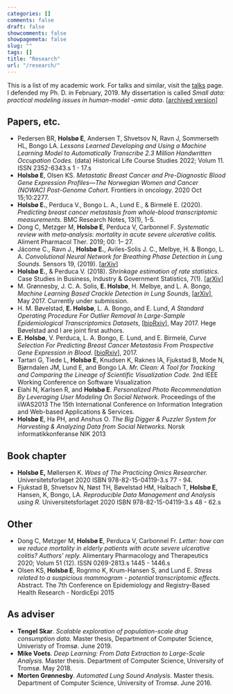 ```yaml
---
categories: []
comments: false
draft: false
showcomments: false
showpagemeta: false
slug: ""
tags: []
title: "Research"
url: "/research/"
---
```


This is a list of my academic work. For talks and similar, visit the [talks](/talks/) page. I defended
my Ph. D. in February, 2019. My dissertation is called _Small data: practical modeling issues in human-model -omic data_. \[[archived version](https://hdl.handle.net/10037/14660)\]

## Papers, etc.

* Pedersen BR, __Holsbø E__, Andersen T, Shvetsov N, Ravn J, Sommerseth HL, Bongo LA. _Lessons Learned Developing and Using a Machine Learning Model to Automatically Transcribe 2.3 Million Handwritten Occupation Codes._ (data) Historical Life Course Studies 2022; Volum 11. ISSN 2352-6343.s 1 - 17.s
* __Holsbø E__, Olsen KS. _Metastatic Breast Cancer and Pre-Diagnostic Blood Gene Expression Profiles—The Norwegian Women and Cancer (NOWAC) Post-Genome Cohort._ Frontiers in oncology. 2020 Oct 15;10:2277.
* __Holsbø E.__, Perduca V., Bongo L. A., Lund E., & Birmelé E. (2020). _Predicting breast cancer metastasis from whole-blood transcriptomic measurements._ BMC Research Notes, 13(1), 1-5.
* Dong C, Metzger M, __Holsbø E__, Perduca V, Carbonnel F. _Systematic review with meta‐analysis: mortality in acute severe ulcerative colitis._ Aliment Pharmacol Ther. 2019; 00: 1– 27.
* Jácome C., Ravn J., __Holsbø E.__, Aviles-Solis J. C., Melbye, H. & Bongo, L. A. _Convolutional Neural Network for Breathing Phase Detection in Lung Sounds._ Sensors 19, (2019). \[[arXiv](https://arxiv.org/abs/1903.10251)\]
* __Holsbø E.__, & Perduca V. (2018). _Shrinkage estimation of rate statistics._ Case Studies in Business, Industry & Government Statistics, 7(1). \[[arXiv](https://arxiv.org/abs/1810.07654)\]
* M. Grønnesby, J. C. A. Solis, __E. Holsbø__, H. Melbye, and L. A. Bongo, _Machine Learning Based Crackle Detection in Lung Sounds_, \[[arXiv](https://arxiv.org/abs/1706.00005)\], May 2017. Currently under submission.
* H. M. Bøvelstad, __E. Holsbø__, L. A. Bongo, and E. Lund, _A Standard Operating Procedure For Outlier Removal In Large-Sample Epidemiological Transcriptomics Datasets_, \[[bioRxiv](http://biorxiv.org/content/early/2017/05/31/144519)\], May 2017. Hege Bøvelstad and I are joint first authors.
* __E. Holsbø__, V. Perduca, L. A. Bongo, E. Lund, and E. Birmelé, _Curve Selection For Predicting Breast Cancer Metastasis From Prospective Gene Expression in Blood._ \[[bioRxiv](http://www.biorxiv.org/content/early/2017/05/23/141325??collection=)\], 2017.
* Tartari G, Tiede L, __Holsbø E__, Knudsen K, Raknes IA, Fjukstad B, Mode N, Bjørndalen JM, Lund E, and Bongo LA. 
_Mr. Clean: A Tool for Tracking and Comparing the Lineage of Scientific Visualization Code._
2nd IEEE Working Conference on Software Visualization
* Elahi N, Karlsen R, and __Holsbø E__.
_Personalized Photo Recommendation By Leveraging User Modeling On Social Network._
Proceedings of the iiWAS2013 The 15th International Conference on Information Integration and Web-based Applications & Services. 
* __Holsbø E__, Ha PH, and Anshus O.
_The Big Digger & Puzzler System for Harvesting & Analyzing Data from Social Networks._
Norsk informatikkonferanse NIK 2013

## Book chapter
* __Holsbø E,__ Møllersen K. _Woes of The Practicing Omics Researcher._ Universitetsforlaget 2020 ISBN 978-82-15-04119-3.s 77 - 94.
* Fjukstad B, Shvetsov N, Nøst TH, Bøvelstad HM, Halbach T, __Holsbø E__, Hansen, K, Bongo, LA. _Reproducible Data Management and Analysis using R._ Universitetsforlaget 2020 ISBN 978-82-15-04119-3.s 48 - 62.s

## Other
* Dong C, Metzger M, __Holsbø E__, Perduca V, Carbonnel Fr. _Letter: how can we reduce mortality in elderly patients with acute severe ulcerative colitis? Authors' reply._ Alimentary Pharmacology and Therapeutics 2020; Volum 51 (12). ISSN 0269-2813.s 1445 - 1446.s
* Olsen KS, __Holsbø E__, Rognmo K, Krum-Hansen S, and Lund E. 
_Stress related to a suspicious mammogram - potential transcriptomic effects._ Abstract.
The 7th Conference on Epidemiology and Registry-Based Health Research - NordicEpi 2015

## As adviser
* __Tengel Skar__. _Scalable exploration of population-scale drug consumption data._ Master thesis, Department of Computer Science, Univeristy of Tromsø. June 2019.
* __Mike Voets__. _Deep Learning: From Data Extraction to Large-Scale Analysis._ Master thesis. Department of Computer Science, 
University of Tromsø. May 2018.
* __Morten Grønnesby__. _Automated Lung Sound Analysis._ Master thesis. Department of Computer Science, 
University of Tromsø. June 2016.


